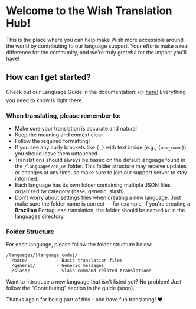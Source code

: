 # Welcome to the Wish Translation Hub!

This is the place where you can help make Wish more accessible around the world by contributing to our language support. Your efforts make a real difference for the community, and we're truly grateful for the impact you'll have!

## How can I get started?
Check out our Language Guide in the documentation:
👉 [here!](https://docs.wishlogger.xyz/languages/start)
Everything you need to know is right there.

### When translating, please remember to:
- Make sure your translation is accurate and natural
- Keep the meaning and context clear
- Follow the required formatting!
- If you see any curly brackets like `{ }` with text inside (e.g., `{new_name}`), you should leave them untouched.
- Translations should always be based on the default language found in the `/languages/en_us` folder. This folder structure may receive updates or changes at any time, so make sure to join our support server to stay informed.
- Each language has its own folder containing multiple JSON files organized by category (base, generic, slash).
- Don't worry about settings files when creating a new language. Just make sure the folder name is correct — for example, if you're creating a __Brazilian__ Portuguese translation, the folder should be named `br` in the languages directory.

### Folder Structure
For each language, please follow the folder structure below:
```
/languages/[language_code]/
  /base/           - Basic translation files
  /generic/        - Generic messages
  /slash/          - Slash command related translations
```

Want to introduce a new language that isn't listed yet? No problem! Just follow the "Contributing" section in the guide (soon).

Thanks again for being part of this – and have fun translating! ❤️
